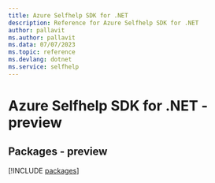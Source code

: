 ```yaml
---
title: Azure Selfhelp SDK for .NET
description: Reference for Azure Selfhelp SDK for .NET
author: pallavit
ms.author: pallavit
ms.data: 07/07/2023
ms.topic: reference
ms.devlang: dotnet
ms.service: selfhelp
---
```

# Azure Selfhelp SDK for .NET - preview
## Packages - preview
[!INCLUDE [packages](selfhelp-index.md)]
